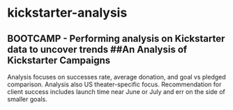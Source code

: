 # kickstarter-analysis
BOOTCAMP - Performing analysis on Kickstarter data to uncover trends
##An Analysis of Kickstarter Campaigns
---
Analysis focuses on successes rate, average donation, and goal vs pledged comparison. Analysis also US theater-specific focus.
Recommendation for client success includes launch time near June or July  and err on the side of smaller goals.
